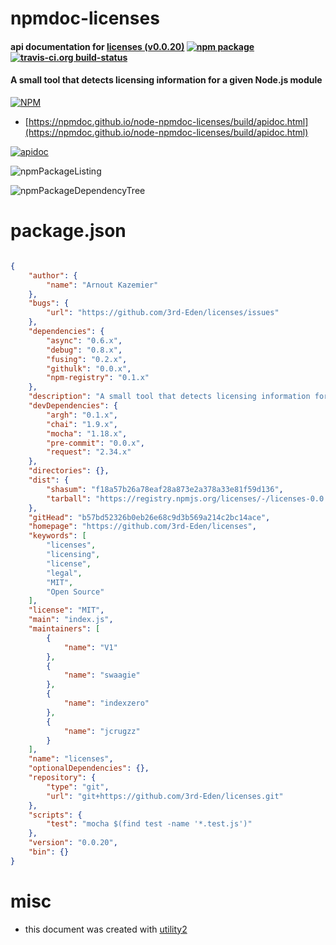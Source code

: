 # npmdoc-licenses

#### api documentation for  [licenses (v0.0.20)](https://github.com/3rd-Eden/licenses)  [![npm package](https://img.shields.io/npm/v/npmdoc-licenses.svg?style=flat-square)](https://www.npmjs.org/package/npmdoc-licenses) [![travis-ci.org build-status](https://api.travis-ci.org/npmdoc/node-npmdoc-licenses.svg)](https://travis-ci.org/npmdoc/node-npmdoc-licenses)

#### A small tool that detects licensing information for a given Node.js module

[![NPM](https://nodei.co/npm/licenses.png?downloads=true&downloadRank=true&stars=true)](https://www.npmjs.com/package/licenses)

- [https://npmdoc.github.io/node-npmdoc-licenses/build/apidoc.html](https://npmdoc.github.io/node-npmdoc-licenses/build/apidoc.html)

[![apidoc](https://npmdoc.github.io/node-npmdoc-licenses/build/screenCapture.buildCi.browser.%252Ftmp%252Fbuild%252Fapidoc.html.png)](https://npmdoc.github.io/node-npmdoc-licenses/build/apidoc.html)

![npmPackageListing](https://npmdoc.github.io/node-npmdoc-licenses/build/screenCapture.npmPackageListing.svg)

![npmPackageDependencyTree](https://npmdoc.github.io/node-npmdoc-licenses/build/screenCapture.npmPackageDependencyTree.svg)



# package.json

```json

{
    "author": {
        "name": "Arnout Kazemier"
    },
    "bugs": {
        "url": "https://github.com/3rd-Eden/licenses/issues"
    },
    "dependencies": {
        "async": "0.6.x",
        "debug": "0.8.x",
        "fusing": "0.2.x",
        "githulk": "0.0.x",
        "npm-registry": "0.1.x"
    },
    "description": "A small tool that detects licensing information for a given Node.js module",
    "devDependencies": {
        "argh": "0.1.x",
        "chai": "1.9.x",
        "mocha": "1.18.x",
        "pre-commit": "0.0.x",
        "request": "2.34.x"
    },
    "directories": {},
    "dist": {
        "shasum": "f18a57b26a78eaf28a873e2a378a33e81f59d136",
        "tarball": "https://registry.npmjs.org/licenses/-/licenses-0.0.20.tgz"
    },
    "gitHead": "b57bd52326b0eb26e68c9d3b569a214c2bc14ace",
    "homepage": "https://github.com/3rd-Eden/licenses",
    "keywords": [
        "licenses",
        "licensing",
        "license",
        "legal",
        "MIT",
        "Open Source"
    ],
    "license": "MIT",
    "main": "index.js",
    "maintainers": [
        {
            "name": "V1"
        },
        {
            "name": "swaagie"
        },
        {
            "name": "indexzero"
        },
        {
            "name": "jcrugzz"
        }
    ],
    "name": "licenses",
    "optionalDependencies": {},
    "repository": {
        "type": "git",
        "url": "git+https://github.com/3rd-Eden/licenses.git"
    },
    "scripts": {
        "test": "mocha $(find test -name '*.test.js')"
    },
    "version": "0.0.20",
    "bin": {}
}
```



# misc
- this document was created with [utility2](https://github.com/kaizhu256/node-utility2)
